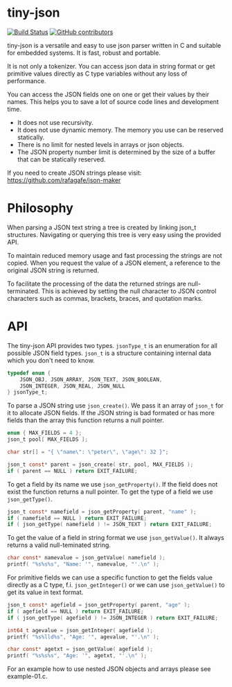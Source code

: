 # tiny-json

[![Build Status](https://travis-ci.org/rafagafe/tiny-json.svg?branch=master)](https://travis-ci.org/rafagafe/tiny-json) [![GitHub contributors](https://img.shields.io/github/contributors/rafagafe/tiny-json.svg)](https://github.com/rafagafe/tiny-json/graphs/contributors)

tiny-json is a versatile and easy to use json parser written in C and suitable for embedded systems. It is fast, robust and portable.

It is not only a tokenizer. You can access json data in string format or get primitive values directly as C type variables without any loss of performance.

You can access the JSON fields one on one or get their values by their names. This helps you to save a lot of source code lines and development time.

* It does not use recursivity.
* It does not use dynamic memory. The memory you use can be reserved statically.
* There is no limit for nested levels in arrays or json objects.
* The JSON property number limit is determined by the size of a buffer that can be statically reserved.

If you need to create JSON strings please visit: https://github.com/rafagafe/json-maker

# Philosophy

When parsing a JSON text string a tree is created by linking json_t structures. Navigating or querying this tree is very easy using the provided API.

To maintain reduced memory usage and fast processing the strings are not copied. When you request the value of a JSON element, a reference to the original JSON string is returned.

To facilitate the processing of the data the returned strings are null-terminated. This is achieved by setting the null character to JSON control characters such as commas, brackets, braces, and quotation marks.

# API
The tiny-json API provides two types. `jsonType_t` is an enumeration for all possible JSON field types. `json_t` is a structure containing internal data which you don't need to know.
```C
typedef enum {
    JSON_OBJ, JSON_ARRAY, JSON_TEXT, JSON_BOOLEAN,
    JSON_INTEGER, JSON_REAL, JSON_NULL
} jsonType_t;
```
To parse a JSON string use `json_create()`. We pass it an array of `json_t` for it to allocate JSON fields.
If the JSON string is bad formated or has more fields than the array this function returns a null pointer.
```C
enum { MAX_FIELDS = 4 };
json_t pool[ MAX_FIELDS ];

char str[] = "{ \"name\": \"peter\", \"age\": 32 }";

json_t const* parent = json_create( str, pool, MAX_FIELDS );
if ( parent == NULL ) return EXIT_FAILURE;
```
To get a field by its name we use `json_getProperty()`. If the field does not exist the function returns a null pointer.
To get the type of a field we use `json_getType()`.
```C
json_t const* namefield = json_getProperty( parent, "name" );
if ( namefield == NULL ) return EXIT_FAILURE;
if ( json_getType( namefield ) != JSON_TEXT ) return EXIT_FAILURE;
```
To get the value of a field in string format we use `json_getValue()`. It always returns a valid null-teminated string.
```C
char const* namevalue = json_getValue( namefield );
printf( "%s%s%s", "Name: '", namevalue, "'.\n" );
```
For primitive fields we can use a specific function to get the fields value directly as a C type, f.i. `json_getInteger()` or we can use `json_getValue()` to get its value in text format.
```C
json_t const* agefield = json_getProperty( parent, "age" );
if ( agefield == NULL ) return EXIT_FAILURE;
if ( json_getType( agefield ) != JSON_INTEGER ) return EXIT_FAILURE;

int64_t agevalue = json_getInteger( agefield );
printf( "%s%lld%s", "Age: '", agevalue, "'.\n" );

char const* agetxt = json_getValue( agefield );
printf( "%s%s%s", "Age: '", agetxt, "'.\n" );
```
For an example how to use nested JSON objects and arrays please see example-01.c.
